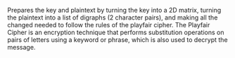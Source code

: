 Prepares the key and plaintext by turning the key into a 2D matrix, turning the plaintext into a list of digraphs (2 character pairs), and making all the changed needed to follow the rules of the playfair cipher.
The Playfair Cipher is an encryption technique that performs substitution operations on pairs of letters using a keyword or phrase, which is also used to decrypt the message.

